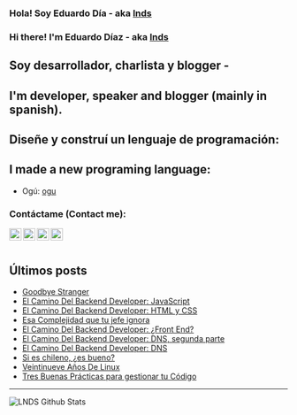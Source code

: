 
### Hola! Soy Eduardo Día - aka [lnds][website]

### Hi there! I'm Eduardo Díaz - aka [lnds][website] 

## Soy desarrollador, charlista y blogger -

## I'm developer, speaker and blogger (mainly in spanish).

## Diseñe y construí un lenguaje de programación:

## I made a new programing language:

- Ogú: [ogu]

### Contáctame (Contact me):

[<img align="left" alt="lnds | Twitter" width="22px" src="https://cdn.jsdelivr.net/npm/simple-icons@v3/icons/twitter.svg">][twitter]

[<img align="left" alt="ediaz | LinkedIn" width="22px" src="https://cdn.jsdelivr.net/npm/simple-icons@v3/icons/linkedin.svg">][linkedin]

[<img align="left" alt="ediaz | Facebook" width="22px" src="https://cdn.jsdelivr.net/npm/simple-icons@v3/icons/facebook.svg">][facebook]


[<img align="left" alt="lnds | Patreon" width="22px" src="https://cdn.jsdelivr.net/npm/simple-icons@v3/icons/ko-fi.svg">][kofi]
<br>
<br>

## Últimos posts

<!-- BLOG-POST-LIST:START -->
- [Goodbye Stranger](https://lnds.net/blog/lnds/2020/12/13/goodbye-stranger/)
- [El Camino Del Backend Developer: JavaScript](https://www.programando.org/blog/2020/12/12/el-camino-del-backend-developer-javascript/)
- [El Camino Del Backend Developer: HTML y CSS](https://www.programando.org/blog/2020/10/11/el-camino-del-backend-developer-html-y-css/)
- [Esa Complejidad que tu jefe ignora](https://lnds.net/blog/lnds/2020/10/04/esa-complejidad-que-tu-jefe-ignora/)
- [El Camino Del Backend Developer: ¿Front End?](https://www.programando.org/blog/2020/09/26/el-camino-del-backend-developer-front-end/)
- [El Camino Del Backend Developer: DNS, segunda parte](https://www.programando.org/blog/2020/09/06/el-camino-del-backend-developer-dns-segunda-parte/)
- [El Camino Del Backend Developer: DNS](https://www.programando.org/blog/2020/09/05/el-camino-del-backend-developer-dns/)
- [Si es chileno, ¿es bueno?](https://lnds.net/blog/lnds/2020/08/27/si-es-chileno-es-bueno/)
- [Veintinueve Años De Linux](https://lnds.net/blog/lnds/2020/08/25/veintinueve-anos-de-linux/)
- [Tres Buenas Prácticas para gestionar tu Código](https://lnds.net/blog/lnds/2020/08/21/tres-buenas-practicas-para-gestionar-tu-codigo/)
<!-- BLOG-POST-LIST:END -->


---

<img align="left" alt="LNDS  Github Stats" src="https://github-readme-stats.vercel.app/api?username=lnds&show_icons=true&hide_border=true" />


[website]: https://lnds.net/
[website]: https://programando.org/
[website]: https://akarru.com/
[twitter]: https://twitter.com/lnds
[linkedin]: https://www.linkedin.com/in/ediaz/
[facebook]: https://www.facebook.com/EduardoDiazCortes
[kofi]: https://ko-fi.com/lnds

[ogu]: https://github.com/ogu-lang